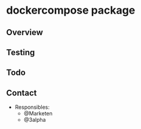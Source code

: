 # dockercompose package

## Overview

## Testing

## Todo

## Contact

- Responsibles:
  - @Marketen
  - @3alpha
